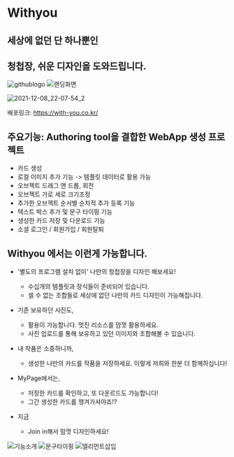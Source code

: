 # Withyou
## 세상에 없던 단 하나뿐인
## 청첩장, 쉬운 디자인을 도와드립니다.

![githublogo](https://user-images.githubusercontent.com/75522130/145033863-e23a56c3-62bd-4917-b298-a30d9b9d6dd0.png)
![랜딩화면](https://user-images.githubusercontent.com/75522130/145213266-cd051737-15dd-4571-a4a3-47a2e7c4da42.gif)

![2021-12-08_22-07-54_2](https://user-images.githubusercontent.com/75522130/145213898-3d200cd9-327f-4284-92e5-f5bfd00450d0.gif)

배포링크: https://with-you.co.kr/

## 주요기능: Authoring tool을 결합한 WebApp 생성 프로젝트
- 카드 생성
- 로컬 이미지 추가 기능 -> 템플릿 데이터로 활용 가능
- 오브젝트 드래그 앤 드롭, 회전
- 오브젝트 가로 세로 크기조정
- 추가한 오브젝트 순서별 순차적 추가 등록 기능
- 텍스트 박스 추가 및 문구 타이핑 기능
- 생성한 카드 저장 및 다운로드 기능
- 소셜 로그인 / 회원가입 / 회원탈퇴

## Withyou 에서는 이런게 가능합니다.

- '별도의 프로그램 설치 없이' 나만의 청첩장을 디자인 해보세요!
  - 수십개의 템플릿과 장식들이 준비되어 있습니다.
  - 셀 수 없는 조합들로 세상에 없던 나만의 카드 디자인이 가능해집니다.

- 기존 보유하던 사진도,
  - 활용이 가능합니다. 멋진 리소스를 맘껏 활용하세요.
  - 사진 업로드를 통해 보유하고 있던 이미지와 조합해볼 수 있습니다.

- 내 작품은 소중하니까,
  - 생성한 나만의 카드를 작품을 저장하세요. 이렇게 저희와 한분 더 함께하십니다!

- MyPage에서는,
  - 저장한 카드를 확인하고, 또 다운르드도 가능합니다!
  - 그간 생성한 카드를 챙겨가셔야죠!?

- 지금
  - Join in해서 맘껏 디자인하세요!

![기능소개](https://user-images.githubusercontent.com/75522130/145213117-40c6cba8-6f04-4439-ba6e-c80ccdc39459.gif)
![문구타이핑](https://user-images.githubusercontent.com/75522130/145213125-aa53af8f-b7f7-4ddb-b12c-2f40dd35fa49.gif)
![엘리먼트삽입](https://user-images.githubusercontent.com/75522130/145213127-595845e9-b738-48c1-b837-d401ec6dc235.gif)

